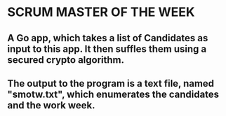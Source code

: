 # SCRUM MASTER OF THE WEEK

## A Go app, which takes a list of Candidates as input to this app. It then suffles them using a secured crypto algorithm.
## The output to the program is a text file, named "smotw.txt", which enumerates the candidates and the work week.